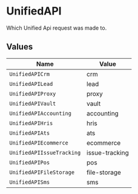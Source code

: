 # UnifiedAPI

Which Unified Api request was made to.


## Values

| Name                      | Value                     |
| ------------------------- | ------------------------- |
| `UnifiedAPICrm`           | crm                       |
| `UnifiedAPILead`          | lead                      |
| `UnifiedAPIProxy`         | proxy                     |
| `UnifiedAPIVault`         | vault                     |
| `UnifiedAPIAccounting`    | accounting                |
| `UnifiedAPIHris`          | hris                      |
| `UnifiedAPIAts`           | ats                       |
| `UnifiedAPIEcommerce`     | ecommerce                 |
| `UnifiedAPIIssueTracking` | issue-tracking            |
| `UnifiedAPIPos`           | pos                       |
| `UnifiedAPIFileStorage`   | file-storage              |
| `UnifiedAPISms`           | sms                       |